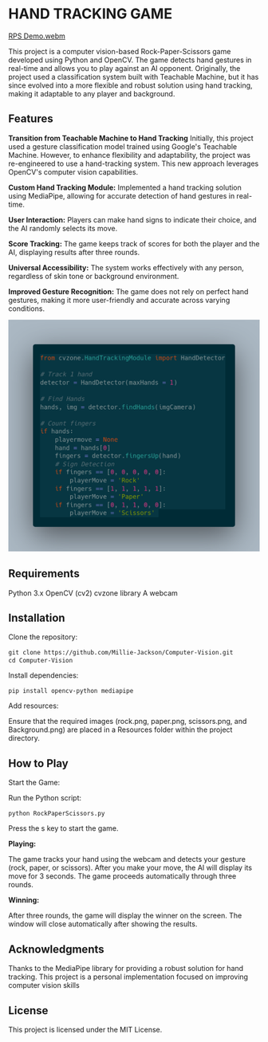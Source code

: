 # HAND TRACKING GAME



[RPS Demo.webm](https://github.com/user-attachments/assets/3fc95eeb-60af-4d99-9746-b23791eb55da)


This project is a computer vision-based Rock-Paper-Scissors game developed using Python and OpenCV. The game detects hand gestures in real-time and allows you to play against an AI opponent. Originally, the project used a classification system built with Teachable Machine, but it has since evolved into a more flexible and robust solution using hand tracking, making it adaptable to any player and background.

## Features

**Transition from Teachable Machine to Hand Tracking**
Initially, this project used a gesture classification model trained using Google's Teachable Machine. However, to enhance flexibility and adaptability, the project was re-engineered to use a hand-tracking system. This new approach leverages OpenCV's computer vision capabilities.

**Custom Hand Tracking Module:** Implemented a hand tracking solution using MediaPipe, allowing for accurate detection of hand gestures in real-time.

**User Interaction:** Players can make hand signs to indicate their choice, and the AI randomly selects its move.

**Score Tracking:** The game keeps track of scores for both the player and the AI, displaying results after three rounds.

**Universal Accessibility:** The system works effectively with any person, regardless of skin tone or background environment.

**Improved Gesture Recognition:** The game does not rely on perfect hand gestures, making it more user-friendly and accurate across varying conditions.

![RPS Hand Tracking Code](/Demo/RPS%20Hand%20Tracking.png?raw=true)

## Requirements
Python 3.x
OpenCV (cv2)
cvzone library
A webcam

## Installation
Clone the repository:
```
git clone https://github.com/Millie-Jackson/Computer-Vision.git
cd Computer-Vision
```
Install dependencies:
```
pip install opencv-python mediapipe
```
Add resources:

Ensure that the required images (rock.png, paper.png, scissors.png, and Background.png) are placed in a Resources folder within the project directory.

## How to Play
Start the Game:

Run the Python script:
```
python RockPaperScissors.py
```
Press the s key to start the game.

**Playing:**

The game tracks your hand using the webcam and detects your gesture (rock, paper, or scissors).
After you make your move, the AI will display its move for 3 seconds.
The game proceeds automatically through three rounds.

**Winning:**

After three rounds, the game will display the winner on the screen.
The window will close automatically after showing the results.

## Acknowledgments
Thanks to the MediaPipe library for providing a robust solution for hand tracking.
This project is a personal implementation focused on improving computer vision skills

## License
This project is licensed under the MIT License.
